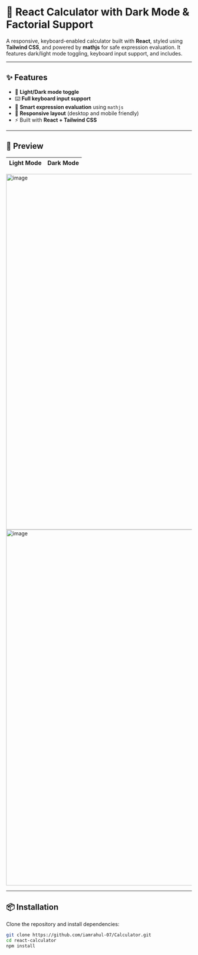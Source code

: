 # 🧮 React Calculator with Dark Mode & Factorial Support

A responsive, keyboard-enabled calculator built with **React**, styled using **Tailwind CSS**, and powered by **mathjs** for safe expression evaluation. It features dark/light mode toggling, keyboard input support, and includes.

---

## ✨ Features

- 🎨 **Light/Dark mode toggle**
- ⌨️ **Full keyboard input support**
- 🧠 **Smart expression evaluation** using `mathjs`
- 📱 **Responsive layout** (desktop and mobile friendly)
- ⚡ Built with **React + Tailwind CSS**

---

## 🚀 Preview

| Light Mode | Dark Mode |
|------------|-----------|
<img width="1919" height="964" alt="image" src="https://github.com/user-attachments/assets/bcf8b9f8-8da9-4f11-9688-67dc225f2679" />

<img width="1917" height="965" alt="image" src="https://github.com/user-attachments/assets/7779d342-a036-4832-a5af-1578f60b0868" />



---

## 📦 Installation

Clone the repository and install dependencies:

```bash
git clone https://github.com/iamrahul-07/Calculator.git
cd react-calculator
npm install
